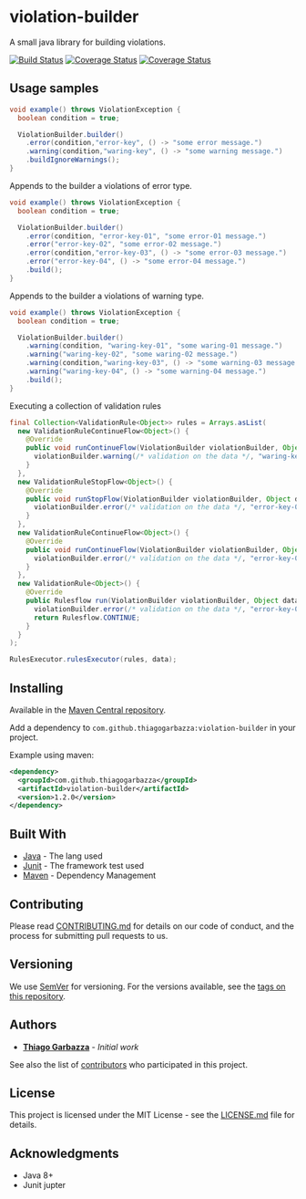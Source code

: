 # violation-builder

A small java library for building violations.

[![Build Status](https://api.travis-ci.com/thiagogarbazza/violation-builder.svg?branch=master)](https://app.travis-ci.com/thiagogarbazza/violation-builder)
[![Coverage Status](https://sonarcloud.io/api/project_badges/measure?project=com.github.thiagogarbazza:violation-builder&metric=alert_status)](https://sonarcloud.io/dashboard?id=com.github.thiagogarbazza:violation-builder)
[![Coverage Status](https://sonarcloud.io/api/project_badges/measure?project=com.github.thiagogarbazza:violation-builder&metric=coverage)](https://sonarcloud.io/dashboard?id=com.github.thiagogarbazza:violation-builder)

## Usage samples

```java
void example() throws ViolationException {
  boolean condition = true;

  ViolationBuilder.builder()
    .error(condition,"error-key", () -> "some error message.")
    .warning(condition,"waring-key", () -> "some warning message.")
    .buildIgnoreWarnings();
}
```

Appends to the builder a violations of error type.

```java
void example() throws ViolationException {
  boolean condition = true;

  ViolationBuilder.builder()
    .error(condition, "error-key-01", "some error-01 message.")
    .error("error-key-02", "some error-02 message.")
    .error(condition,"error-key-03", () -> "some error-03 message.")
    .error("error-key-04", () -> "some error-04 message.")
    .build();
}
```

Appends to the builder a violations of warning type.

```java
void example() throws ViolationException {
  boolean condition = true;

  ViolationBuilder.builder()
    .warning(condition, "waring-key-01", "some waring-01 message.")
    .warning("waring-key-02", "some waring-02 message.")
    .warning(condition,"waring-key-03", () -> "some warning-03 message.")
    .warning("waring-key-04", () -> "some warning-04 message.")
    .build();
}
```

Executing a collection of validation rules

```java
final Collection<ValidationRule<Object>> rules = Arrays.asList(
  new ValidationRuleContinueFlow<Object>() {
    @Override
    public void runContinueFlow(ViolationBuilder violationBuilder, Object data) {
      violationBuilder.warning(/* validation on the data */, "waring-key-01", "some waring-01 message.");
    }
  },
  new ValidationRuleStopFlow<Object>() {
    @Override
    public void runStopFlow(ViolationBuilder violationBuilder, Object data) {
      violationBuilder.error(/* validation on the data */, "error-key-01", "some error-01 message.");
    }
  },
  new ValidationRuleContinueFlow<Object>() {
    @Override
    public void runContinueFlow(ViolationBuilder violationBuilder, Object data) {
      violationBuilder.error(/* validation on the data */, "error-key-02", "some error-02 message.");
    }
  },
  new ValidationRule<Object>() {
    @Override
    public Rulesflow run(ViolationBuilder violationBuilder, Object data) {
      violationBuilder.error(/* validation on the data */, "error-key-03", "some error-03 message.");
      return Rulesflow.CONTINUE;
    }
  }
);

RulesExecutor.rulesExecutor(rules, data);
```

## Installing

Available in the [Maven Central repository].

Add a dependency to `com.github.thiagogarbazza:violation-builder` in your project.

Example using maven:

```xml
<dependency>
  <groupId>com.github.thiagogarbazza</groupId>
  <artifactId>violation-builder</artifactId>
  <version>1.2.0</version>
</dependency>
```

## Built With

- [Java](https://www.java.com/) - The lang used
- [Junit](https://junit.org/junit5/) - The framework test used
- [Maven](https://maven.apache.org/) - Dependency Management

## Contributing

Please read [CONTRIBUTING.md](CONTRIBUTING.md) for details on our code of conduct, and the process for submitting pull requests to us.

## Versioning

We use [SemVer](http://semver.org/) for versioning. For the versions available, see the [tags on this repository].

## Authors

- **[Thiago Garbazza](https://github.com/thiagogarbazza)** - *Initial work*

See also the list of [contributors] who participated in this project.

## License

This project is licensed under the MIT License - see the [LICENSE.md](LICENSE.md) file for details.

## Acknowledgments

- Java 8+
- Junit jupter

[contributors]: (https://github.com/thiagogarbazza/violation-builder/contributors)
[tags on this repository]: https://github.com/thiagogarbazza/violation-builder/tags
[Maven Central repository]: http://mvnrepository.com/artifact/com.github.thiagogarbazza/violation-builder
